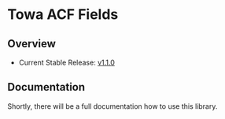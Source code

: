 # Towa ACF Fields

## Overview

+ Current Stable Release: [v1.1.0]

## Documentation

Shortly, there will be a full documentation how to use this library.

[v1.1.0]: https://github.com/towa-digital/towa-acf-fields/releases/tag/v1.1.0
